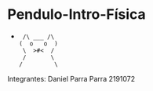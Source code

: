 # Pendulo-Intro-Física 
*      /\ ___ /\ 
      (  o   o  )
       \  >#<  /
       /       \ 
      /         \        
     
Integrantes:
              Daniel Parra Parra 2191072
              
            

